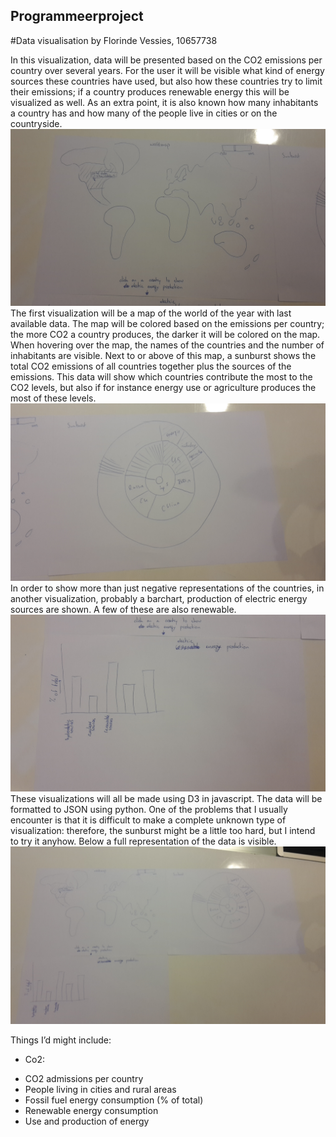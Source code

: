 ## Programmeerproject
#Data visualisation by Florinde Vessies, 10657738


In this visualization, data will be presented based on the CO2 emissions per country over several years. For the user it will be visible what kind of energy sources these countries have used, but also how these countries try to limit their emissions; if a country produces renewable energy this will be visualized as well. As an extra point, it is also known how many inhabitants a country has and how many of the people live in cities or on the countryside. 
![Image world map ](/doc/worldmap.png)
The first visualization will be a map of the world of the year with last available data. The map will be colored based on the emissions per country; the more CO2 a country produces, the darker it will be colored on the map. When hovering over the map, the names of the countries and the number of inhabitants are visible.
Next to or above of this map, a sunburst shows the total CO2 emissions of all countries together plus the sources of the emissions.  This data will show which countries contribute the most to the CO2 levels, but also if for instance energy use or agriculture produces the most of these levels.
![Image sunburst](/doc/sunburst.png)
In order to show more than just negative representations of the countries, in another visualization, probably a barchart, production of electric energy sources are shown. A few of these are also renewable. 
![Image barchart](/doc/barchart.png)
These visualizations will all be made using D3 in javascript. The data will be formatted to JSON using python.  One of the problems that I usually encounter is that it is difficult to make a complete unknown type of visualization: therefore, the sunburst might be a little too hard, but I intend to try it anyhow. Below a full representation of the data is visible.
![Image full representation](/doc/total.png)

Things I’d might include:
-	Co2:
* CO2 admissions per country
* People living in cities and rural areas
* Fossil fuel energy consumption (% of total)
* Renewable energy consumption
* Use and production of energy 


